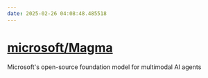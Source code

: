```yaml
---
date: 2025-02-26 04:08:48.485518
---
```


# [microsoft/Magma](https://github.com/microsoft/Magma)

Microsoft's open-source foundation model for multimodal AI agents